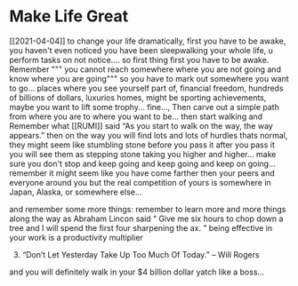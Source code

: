 # Make Life Great

[[2021-04-04]]
to change your life dramatically, first you have to be awake, you haven't even noticed you have been sleepwalking your whole life, u perform tasks on not notice.... so first thing first you have to be awake. Remember """ you cannot reach somewhere where you are not  going and know where you  are going""" so you have to mark out somewhere you want to go... places where you see yourself part of, financial freedom, hundreds of billions  of dollars, luxurios homes, might be sporting achievements, maybe you want to lift some trophy... fine...,  Then carve out a simple path from where you are to where you want to be... then start walking and Remember what [[RUMI]] said 
“As you start to walk on the way, the way appears.”
then on the way you will find lots and lots of hurdles thats normal, they might  seem like stumbling stone before you pass it after you  pass it you will see them as stepping stone taking you higher and higher... 
make sure you don't stop and keep going and keep going and keep on going...
remember it might seem like you have come farther then your peers and everyone around you but the real competition of yours is somewhere in Japan, Alaska, or somewhere else...

and remember some more things:
remember to learn more and more things along the way as Abraham Lincon said  “ Give me six hours to chop down a tree and I will spend the first four sharpening the ax. ” being effective in your work is a productivity multiplier 

3) “Don’t Let Yesterday Take Up Too Much Of Today.” – Will Rogers





and you will definitely walk in your $4 billion dollar yatch like a boss...